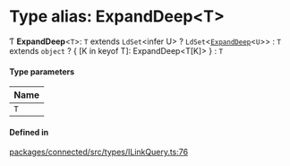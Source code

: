 # Type alias: ExpandDeep\<T\>

Ƭ **ExpandDeep**\<`T`\>: `T` extends `LdSet`\<infer U\> ? `LdSet`\<[`ExpandDeep`](ExpandDeep.md)\<`U`\>\> : `T` extends `object` ? \{ [K in keyof T]: ExpandDeep\<T[K]\> } : `T`

#### Type parameters

| Name |
| :------ |
| `T` |

#### Defined in

[packages/connected/src/types/ILinkQuery.ts:76](https://github.com/o-development/ldo/blob/2085e12f9f1a1b9db0429a041343e0568e3bede9/packages/connected/src/types/ILinkQuery.ts#L76)
